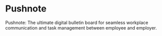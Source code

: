 # Pushnote
Pushnote: The ultimate digital bulletin board for seamless workplace communication and task management between employee and employer. 

